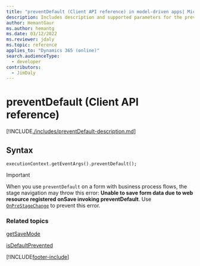 ```yaml
---
title: "preventDefault (Client API reference) in model-driven apps| MicrosoftDocs"
description: Includes description and supported parameters for the preventDefault method.
author: HemantGaur
ms.author: hemantg
ms.date: 03/12/2022
ms.reviewer: jdaly
ms.topic: reference
applies_to: "Dynamics 365 (online)"
search.audienceType: 
  - developer
contributors:
  - JimDaly
---
```

# preventDefault (Client API reference)

[!INCLUDE[./includes/preventDefault-description.md](./includes/preventDefault-description.md)]

## Syntax

`executionContext.getEventArgs().preventDefault();`

> [!IMPORTANT]
> When you use `preventDefault` on a form with business process flows, the stage navigation may throw this error: **Unable to save form data due to web resource registered onSave invoking preventDefault**. Use [`OnPreStageChange`](../events/onprestagechange.md) to prevent this error. 

### Related topics

[getSaveMode](getSaveMode.md)

[isDefaultPrevented](isDefaultPrevented.md)





[!INCLUDE[footer-include](../../../../../includes/footer-banner.md)]
